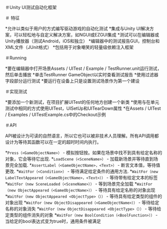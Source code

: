 ＃Unity UI测试自动化框架

＃ 特征

*允许以类似于用户的方式编写驱动游戏的自动化测试
*集成与Unity UI解决方案，可以轻松地与自定义解决方案，如NGUI或EZGUI集成
*测试可以在编辑器或Unity播放器（测试Android，iOS和独立）
*编辑器中的测试报告GUI，控制台和XML文件（JUnit格式）
*包括用于对象嘲笑的轻量级依赖注入框架


＃Running

*要在编辑器中打开场景Assets / UITest / Example / TestRunner.unit运行测试，然后单击播放
*单击TestRunner GameObject以实时查看测试报告
*使用过滤器字段部分运行测试
*要运行在设备上只是设置测试场景作为第一个建设


＃实现测试

*要添加一个新测试，在项目扩展UITest的任何地方创建一个新类
*使用与在单元测试中相同的方式使用UITest，UISetUp和UITearDown属性
*在Assets / UITest / Examples / UITestExample.cs中的Checkout示例


＃API

API被设计为可读的自然语言，所以它也可以被非技术人员理解。所有API调用都设计为等待其函数可以在一定的超时时间内执行。

*`Press（<GameObjectName>）` - 模拟按钮按。如果在场景中找不到具有给定名称的对象，它会等待它出现.
*`LoadScene（<SceneName>）` - 加载新场景并等待直到场景完全加载.
*`AssertLabel（<GameObjectName>，<Text>）` - 断言文本值，等待值更改.
*`WaitFor（<Condition>）` - 等待满足给定条件的通用方法.
*`WaitFor（new LabelTextAppeared（<GameObjectName>，<Text>））` - 等待带有给定文本的标签
*`WaitFor（new SceneLoaded（<SceneName>））` - 等到场景完全加载
*`WaitFor（new ObjectAppeared（<GameObjectName>））` - 等待具有给定名称的对象出现
*`WaitFor（new ObjectAppeared <ObjectType>（））` - 等待具有给定类型的组件的对象出现
*`WaitFor（new ObjectDisappeared（<GameObjectName>））` - 等待给定名称的对象消失
*`WaitFor（new ObjectDisappeared <ObjectType>（））` - 等待给定类型的组件消失的对象
*`WaitFor（new BoolCondition（<BoolFunction>））` - 当给定的bool表达式变为true时，通用条件被满足
